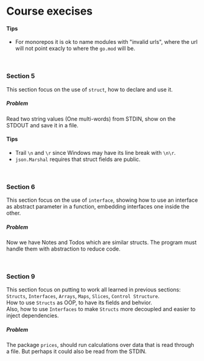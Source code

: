 # Course execises

#### Tips

- For monorepos it is ok to name modules with "invalid urls", where the url will not point exacly to where the `go.mod` will be.

</br>

### Section 5

This section focus on the use of `struct`, how to declare and use it.

##### Problem

Read two string values (One multi-words) from STDIN, show on the STDOUT and save it in a file.

#### Tips

- Trail `\n` and `\r` since Windows may have its line break with `\n\r`.
- `json.Marshal` requires that struct fields are public.

</br>

### Section 6

This section focus on the use of `interface`, showing how to use an interface as abstract parameter in a function, embedding interfaces one inside the other.

##### Problem

Now we have Notes and Todos which are similar structs. The program must handle them with abstraction to reduce code.

</br>

### Section 9

This section focus on putting to work all learned in previous sections: `Structs`, `Interfaces`, `Arrays`, `Maps`, `Slices`, `Control Structure`. \
How to use `Structs` as OOP, to have its fields and behvior. \
Also, how to use `Interfaces` to make `Structs` more decoupled and easier to inject dependencies.

##### Problem

The package `prices`, should run calculations over data that is read through a file. But perhaps it could also be read from the STDIN.

